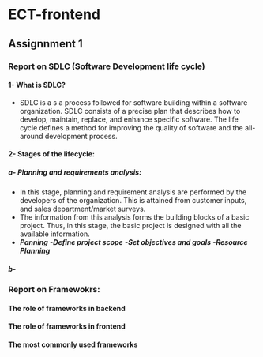 # ECT-frontend
## Assignnment 1
### Report on SDLC (Software Development life cycle)
#### 1- What is SDLC?
- SDLC is a s a process followed for software building within a software organization. SDLC consists of a precise plan that describes how to develop, maintain, replace, and enhance specific software. The life cycle defines a method for improving the quality of software and the all-around development process.
#### 2- Stages of the lifecycle:
##### a- Planning and requirements analysis:
- In this stage, planning and requirement analysis are performed by the developers of the organization. This is attained from customer inputs, and sales department/market surveys. 
- The information from this analysis forms the building blocks of a basic project. Thus, in this stage, the basic project is designed with all the available information.
- ***Panning***
-***Define project scope***
-***Set objectives and goals***
-***Resource Planning***
##### b- 
### Report on Framewokrs:
#### The role of frameworks in backend
#### The role of frameworks in frontend
#### The most commonly used frameworks
